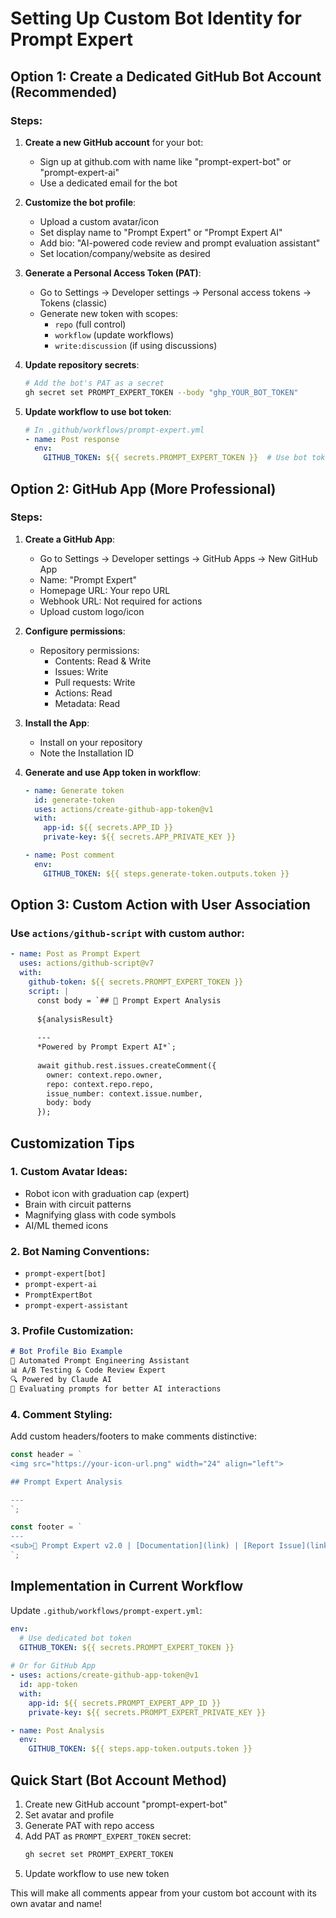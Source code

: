 # Setting Up Custom Bot Identity for Prompt Expert

## Option 1: Create a Dedicated GitHub Bot Account (Recommended)

### Steps:
1. **Create a new GitHub account** for your bot:
   - Sign up at github.com with name like "prompt-expert-bot" or "prompt-expert-ai"
   - Use a dedicated email for the bot

2. **Customize the bot profile**:
   - Upload a custom avatar/icon
   - Set display name to "Prompt Expert" or "Prompt Expert AI"
   - Add bio: "AI-powered code review and prompt evaluation assistant"
   - Set location/company/website as desired

3. **Generate a Personal Access Token (PAT)**:
   - Go to Settings → Developer settings → Personal access tokens → Tokens (classic)
   - Generate new token with scopes:
     - `repo` (full control)
     - `workflow` (update workflows)
     - `write:discussion` (if using discussions)

4. **Update repository secrets**:
   ```bash
   # Add the bot's PAT as a secret
   gh secret set PROMPT_EXPERT_TOKEN --body "ghp_YOUR_BOT_TOKEN"
   ```

5. **Update workflow to use bot token**:
   ```yaml
   # In .github/workflows/prompt-expert.yml
   - name: Post response
     env:
       GITHUB_TOKEN: ${{ secrets.PROMPT_EXPERT_TOKEN }}  # Use bot token instead
   ```

## Option 2: GitHub App (More Professional)

### Steps:
1. **Create a GitHub App**:
   - Go to Settings → Developer settings → GitHub Apps → New GitHub App
   - Name: "Prompt Expert"
   - Homepage URL: Your repo URL
   - Webhook URL: Not required for actions
   - Upload custom logo/icon

2. **Configure permissions**:
   - Repository permissions:
     - Contents: Read & Write
     - Issues: Write
     - Pull requests: Write
     - Actions: Read
     - Metadata: Read

3. **Install the App**:
   - Install on your repository
   - Note the Installation ID

4. **Generate and use App token in workflow**:
   ```yaml
   - name: Generate token
     id: generate-token
     uses: actions/create-github-app-token@v1
     with:
       app-id: ${{ secrets.APP_ID }}
       private-key: ${{ secrets.APP_PRIVATE_KEY }}
   
   - name: Post comment
     env:
       GITHUB_TOKEN: ${{ steps.generate-token.outputs.token }}
   ```

## Option 3: Custom Action with User Association

### Use `actions/github-script` with custom author:
```yaml
- name: Post as Prompt Expert
  uses: actions/github-script@v7
  with:
    github-token: ${{ secrets.PROMPT_EXPERT_TOKEN }}
    script: |
      const body = `## 🤖 Prompt Expert Analysis
      
      ${analysisResult}
      
      ---
      *Powered by Prompt Expert AI*`;
      
      await github.rest.issues.createComment({
        owner: context.repo.owner,
        repo: context.repo.repo,
        issue_number: context.issue.number,
        body: body
      });
```

## Customization Tips

### 1. **Custom Avatar Ideas**:
- Robot icon with graduation cap (expert)
- Brain with circuit patterns
- Magnifying glass with code symbols
- AI/ML themed icons

### 2. **Bot Naming Conventions**:
- `prompt-expert[bot]`
- `prompt-expert-ai`
- `PromptExpertBot`
- `prompt-expert-assistant`

### 3. **Profile Customization**:
```markdown
# Bot Profile Bio Example
🤖 Automated Prompt Engineering Assistant
📊 A/B Testing & Code Review Expert
🔍 Powered by Claude AI
📝 Evaluating prompts for better AI interactions
```

### 4. **Comment Styling**:
Add custom headers/footers to make comments distinctive:
```javascript
const header = `
<img src="https://your-icon-url.png" width="24" align="left">

## Prompt Expert Analysis

---
`;

const footer = `
---
<sub>🤖 Prompt Expert v2.0 | [Documentation](link) | [Report Issue](link)</sub>
`;
```

## Implementation in Current Workflow

Update `.github/workflows/prompt-expert.yml`:

```yaml
env:
  # Use dedicated bot token
  GITHUB_TOKEN: ${{ secrets.PROMPT_EXPERT_TOKEN }}
  
# Or for GitHub App
- uses: actions/create-github-app-token@v1
  id: app-token
  with:
    app-id: ${{ secrets.PROMPT_EXPERT_APP_ID }}
    private-key: ${{ secrets.PROMPT_EXPERT_PRIVATE_KEY }}

- name: Post Analysis
  env:
    GITHUB_TOKEN: ${{ steps.app-token.outputs.token }}
```

## Quick Start (Bot Account Method)

1. Create new GitHub account "prompt-expert-bot"
2. Set avatar and profile
3. Generate PAT with repo access
4. Add PAT as `PROMPT_EXPERT_TOKEN` secret:
   ```bash
   gh secret set PROMPT_EXPERT_TOKEN
   ```
5. Update workflow to use new token

This will make all comments appear from your custom bot account with its own avatar and name!